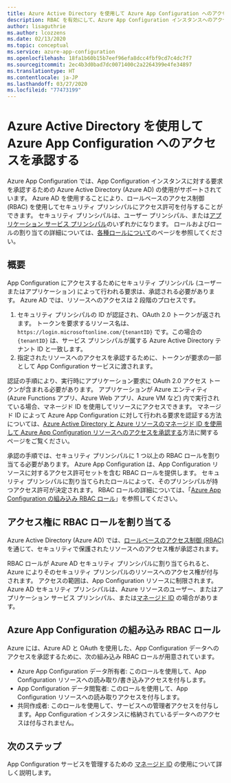 ```yaml
---
title: Azure Active Directory を使用して Azure App Configuration へのアクセスを承認する
description: RBAC を有効にして、Azure App Configuration インスタンスへのアクセスを承認します
author: lisaguthrie
ms.author: lcozzens
ms.date: 02/13/2020
ms.topic: conceptual
ms.service: azure-app-configuration
ms.openlocfilehash: 18fa1b60b15b7eef96efa8dcc4fbf9cd7c4dc7f7
ms.sourcegitcommit: 2ec4b3d0bad7dc0071400c2a2264399e4fe34897
ms.translationtype: HT
ms.contentlocale: ja-JP
ms.lasthandoff: 03/27/2020
ms.locfileid: "77473199"
---
```

# <a name="authorize-access-to-azure-app-configuration-using-azure-active-directory"></a>Azure Active Directory を使用して Azure App Configuration へのアクセスを承認する
Azure App Configuration では、App Configuration インスタンスに対する要求を承認するための Azure Active Directory (Azure AD) の使用がサポートされています。  Azure AD を使用することにより、ロールベースのアクセス制御 (RBAC) を使用してセキュリティ プリンシパルにアクセス許可を付与することができます。  セキュリティ プリンシパルは、ユーザー プリンシパル、または[アプリケーション サービス プリンシパル](../active-directory/develop/app-objects-and-service-principals.md)のいずれかになります。  ロールおよびロールの割り当ての詳細については、[各種ロールについて](../role-based-access-control/overview.md)のページを参照してください。

## <a name="overview"></a>概要
App Configuration にアクセスするためにセキュリティ プリンシパル (ユーザーまたはアプリケーション) によって行われる要求は、承認される必要があります。  Azure AD では、リソースへのアクセスは 2 段階のプロセスです。
1. セキュリティ プリンシパルの ID が認証され、OAuth 2.0 トークンが返されます。  トークンを要求するリソース名は、`https://login.microsoftonline.com/{tenantID}` です。この場合の `{tenantID}` は、サービス プリンシパルが属する Azure Active Directory テナント ID と一致します。
2. 指定されたリソースへのアクセスを承認するために、トークンが要求の一部として App Configuration サービスに渡されます。

認証の手順により、実行時にアプリケーション要求に OAuth 2.0 アクセス トークンが含まれる必要があります。  アプリケーションが Azure エンティティ (Azure Functions アプリ、Azure Web アプリ、Azure VM など) 内で実行されている場合、マネージド ID を使用してリソースにアクセスできます。  マネージド ID によって Azure App Configuration に対して行われる要求を認証する方法については、[Azure Active Directory と Azure リソースのマネージド ID を使用して Azure App Configuration リソースへのアクセスを承認する](howto-integrate-azure-managed-service-identity.md)方法に関するページをご覧ください。

承認の手順では、セキュリティ プリンシパルに 1 つ以上の RBAC ロールを割り当てる必要があります。 Azure App Configuration は、App Configuration リソースに対するアクセス許可セットを含む RBAC ロールを提供します。 セキュリティ プリンシパルに割り当てられたロールによって、そのプリンシパルが持つアクセス許可が決定されます。 RBAC ロールの詳細については、「[Azure App Configuration の組み込み RBAC ロール](#built-in-rbac-roles-for-azure-app-configuration)」を参照してください。 

## <a name="assign-rbac-roles-for-access-rights"></a>アクセス権に RBAC ロールを割り当てる
Azure Active Directory (Azure AD) では、[ロールベースのアクセス制御 (RBAC)](../role-based-access-control/overview.md) を通じて、セキュリティで保護されたリソースへのアクセス権が承認されます。

RBAC ロールが Azure AD セキュリティ プリンシパルに割り当てられると、Azure によりそのセキュリティ プリンシパルのリソースへのアクセス権が付与されます。 アクセスの範囲は、App Configuration リソースに制限されます。 Azure AD セキュリティ プリンシパルは、Azure リソースのユーザー、またはアプリケーション サービス プリンシパル、または[マネージド ID](../active-directory/managed-identities-azure-resources/overview.md) の場合があります。

## <a name="built-in-rbac-roles-for-azure-app-configuration"></a>Azure App Configuration の組み込み RBAC ロール
Azure には、Azure AD と OAuth を使用した、App Configuration データへのアクセスを承認するために、次の組み込み RBAC ロールが用意されています。

- Azure App Configuration データ所有者: このロールを使用して、App Configuration リソースへの読み取り/書き込みアクセスを付与します。
- App Configuration データ閲覧者: このロールを使用して、App Configuration リソースへの読み取りアクセスを付与します。
- 共同作成者: このロールを使用して、サービスへの管理者アクセスを付与します。App Configuration インスタンスに格納されているデータへのアクセスは付与されません。

## <a name="next-steps"></a>次のステップ
App Configuration サービスを管理するための [マネージド ID](howto-integrate-azure-managed-service-identity.md) の使用について詳しく説明します。